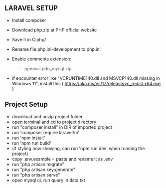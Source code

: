 ## LARAVEL SETUP

- Install composer
- Download php.zip at PHP official website
- Save it in C:php/
- Rename file php.ini-development to php.ini
- Enable comments extension:
    > openssl
    > pdo_mysql
    > zip

- if encounter error like "VCRUNTIME140.dll and MSVCP140.dll missing in Windows 11", install this ( https://aka.ms/vs/17/release/vc_redist.x64.exe )


## Project Setup
- download and unzip project folder
- open terminal and cd to project directory
- run "composer install" in DIR of imported project
- run 'composer require laravel/ui'
- run 'npm install'
- run 'npm run build'
- (if styling now showing, can run  'npm run dev' when running the project)
- copy .env.example = paste and rename it as .env
- run "php artisan migrate"
- run "php artisan key:generate"
- run "php artisan serve"
- open mysql ui, run query in data.txt
